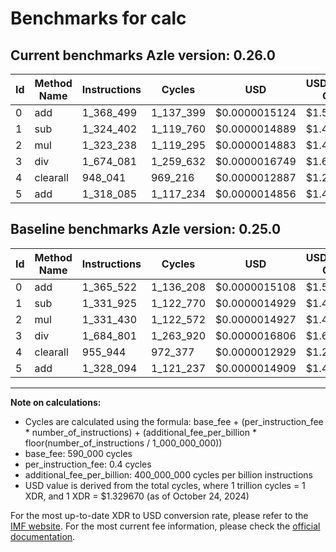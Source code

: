 # Benchmarks for calc

## Current benchmarks Azle version: 0.26.0

| Id  | Method Name | Instructions | Cycles    | USD           | USD/Million Calls | Change                             |
| --- | ----------- | ------------ | --------- | ------------- | ----------------- | ---------------------------------- |
| 0   | add         | 1_368_499    | 1_137_399 | $0.0000015124 | $1.51             | <font color="red">+2_977</font>    |
| 1   | sub         | 1_324_402    | 1_119_760 | $0.0000014889 | $1.48             | <font color="green">-7_523</font>  |
| 2   | mul         | 1_323_238    | 1_119_295 | $0.0000014883 | $1.48             | <font color="green">-8_192</font>  |
| 3   | div         | 1_674_081    | 1_259_632 | $0.0000016749 | $1.67             | <font color="green">-10_720</font> |
| 4   | clearall    | 948_041      | 969_216   | $0.0000012887 | $1.28             | <font color="green">-7_903</font>  |
| 5   | add         | 1_318_085    | 1_117_234 | $0.0000014856 | $1.48             | <font color="green">-10_009</font> |

## Baseline benchmarks Azle version: 0.25.0

| Id  | Method Name | Instructions | Cycles    | USD           | USD/Million Calls |
| --- | ----------- | ------------ | --------- | ------------- | ----------------- |
| 0   | add         | 1_365_522    | 1_136_208 | $0.0000015108 | $1.51             |
| 1   | sub         | 1_331_925    | 1_122_770 | $0.0000014929 | $1.49             |
| 2   | mul         | 1_331_430    | 1_122_572 | $0.0000014927 | $1.49             |
| 3   | div         | 1_684_801    | 1_263_920 | $0.0000016806 | $1.68             |
| 4   | clearall    | 955_944      | 972_377   | $0.0000012929 | $1.29             |
| 5   | add         | 1_328_094    | 1_121_237 | $0.0000014909 | $1.49             |

---

**Note on calculations:**

- Cycles are calculated using the formula: base_fee + (per_instruction_fee \* number_of_instructions) + (additional_fee_per_billion \* floor(number_of_instructions / 1_000_000_000))
- base_fee: 590_000 cycles
- per_instruction_fee: 0.4 cycles
- additional_fee_per_billion: 400_000_000 cycles per billion instructions
- USD value is derived from the total cycles, where 1 trillion cycles = 1 XDR, and 1 XDR = $1.329670 (as of October 24, 2024)

For the most up-to-date XDR to USD conversion rate, please refer to the [IMF website](https://www.imf.org/external/np/fin/data/rms_sdrv.aspx).
For the most current fee information, please check the [official documentation](https://internetcomputer.org/docs/current/developer-docs/gas-cost#execution).
